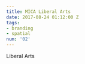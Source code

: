 ```yaml
---
title: MICA Liberal Arts
date: 2017-08-24 01:12:00 Z
tags:
- branding
- spatial
num: '02'
---
```


Liberal Arts